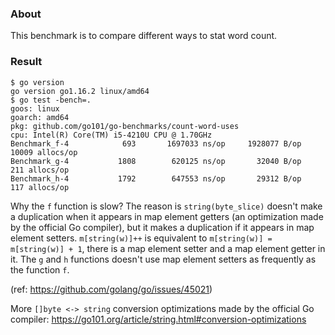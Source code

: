 
### About

This benchmark is to compare different ways to stat word count.

### Result

```
$ go version
go version go1.16.2 linux/amd64
$ go test -bench=.
goos: linux
goarch: amd64
pkg: github.com/go101/go-benchmarks/count-word-uses
cpu: Intel(R) Core(TM) i5-4210U CPU @ 1.70GHz
Benchmark_f-4   	     693	   1697033 ns/op	 1928077 B/op	   10009 allocs/op
Benchmark_g-4   	    1808	    620125 ns/op	   32040 B/op	     211 allocs/op
Benchmark_h-4   	    1792	    647553 ns/op	   29312 B/op	     117 allocs/op
```

Why the `f` function is slow? The reason is `string(byte_slice)` doesn't make a
duplication when it appears in map element getters (an optimization made by the
official Go compiler), but it makes a duplication if it appears in map element setters.
`m[string(w)]++` is equivalent to `m[string(w)] = m[string(w)] + 1`, there is a
map element setter and a map element getter in it. The `g` and `h` functions
doesn't use map element setters as frequently as the function `f`.

(ref: https://github.com/golang/go/issues/45021)

More `[]byte <-> string` conversion optimizations made by the official Go compiler: https://go101.org/article/string.html#conversion-optimizations


